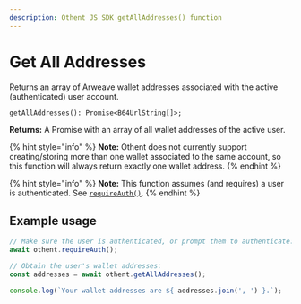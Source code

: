 ```yaml
---
description: Othent JS SDK getAllAddresses() function
---
```


# Get All Addresses

Returns an array of Arweave wallet addresses associated with the active (authenticated) user account.

```
getAllAddresses(): Promise<B64UrlString[]>;
```

**Returns:** A Promise with an array of all wallet addresses of the active user.

{% hint style="info" %}
**Note:** Othent does not currently support creating/storing more than one wallet associated to the same
account, so this function will always return exactly one wallet address.
{% endhint %}

{% hint style="info" %}
**Note:** This function assumes (and requires) a user is authenticated. See [`requireAuth()`](require-auth.md).
{% endhint %}

## Example usage

```ts
// Make sure the user is authenticated, or prompt them to authenticate:
await othent.requireAuth();

// Obtain the user's wallet addresses:
const addresses = await othent.getAllAddresses();

console.log(`Your wallet addresses are ${ addresses.join(', ') }.`);
```
